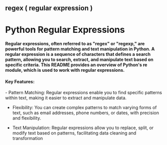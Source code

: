 <h2>regex ( regular expression ) </h2>
<h1>Python Regular Expressions</h1>

#### Regular expressions, often referred to as "regex" or "regexp," are powerful tools for pattern matching and text manipulation in Python. A regular expression is a sequence of characters that defines a search pattern, allowing you to search, extract, and manipulate text based on specific criteria. This README provides an overview of Python's re module, which is used to work with regular expressions.

#### Key Features:
<p>
- Pattern Matching: Regular expressions enable you to find specific patterns within text, making it easier to extract and manipulate data.

- Flexibility: You can create complex patterns to match varying forms of text, such as email addresses, phone numbers, or dates, with precision and flexibility.

- Text Manipulation: Regular expressions allow you to replace, split, or modify text based on patterns, facilitating data cleaning and transformation 
</p>
